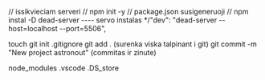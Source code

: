 // issikvieciam serveri
// npm init -y // package.json susigeneruoji
// npm instal -D dead-server    ---- servo instalas
*/"dev": "dead-server --host=localhost --port=5506",

touch git init
.gitignore
git add . (surenka viska talpinant i git)
git commit -m "New project astronout" (commitas ir zinute)

node_modules
.vscode
.DS_store 
